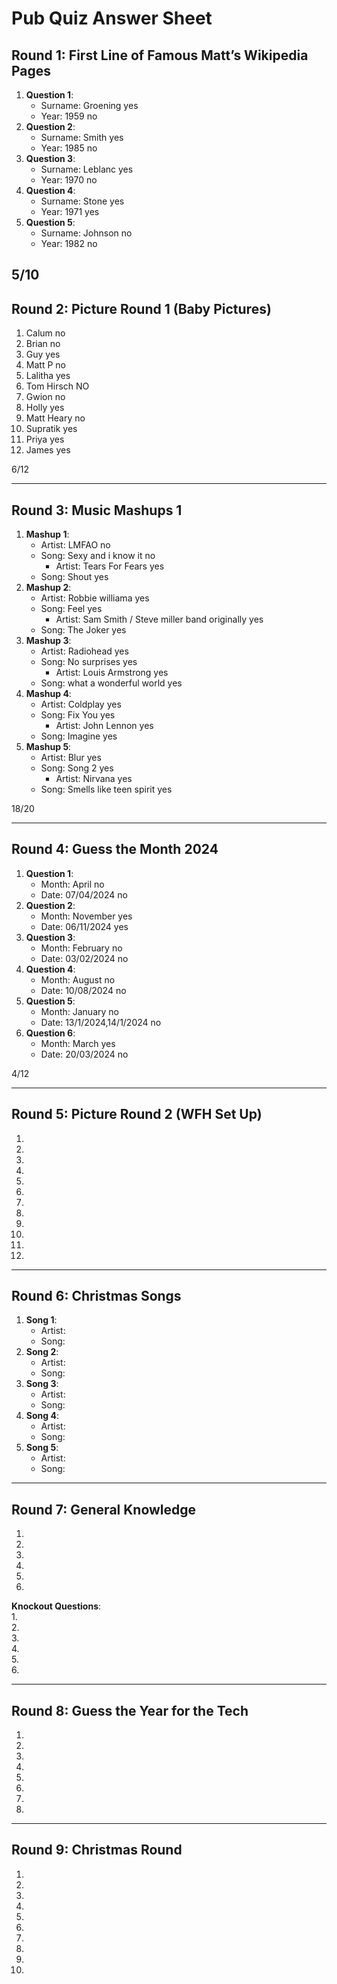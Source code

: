 # Pub Quiz Answer Sheet

## Round 1: First Line of Famous Matt’s Wikipedia Pages
1. **Question 1**:  
   - Surname:  Groening yes
   - Year:  1959 no
2. **Question 2**:  
   - Surname:  Smith yes
   - Year:  1985 no
3. **Question 3**:  
   - Surname:  Leblanc yes
   - Year:  1970 no
4. **Question 4**:  
   - Surname:  Stone yes
   - Year:  1971 yes
5. **Question 5**:  
   - Surname:  Johnson no
   - Year:  1982 no

5/10
---

## Round 2: Picture Round 1 (Baby Pictures)
1.  Calum no
2.  Brian no
3.  Guy yes
4.  Matt P no
5.  Lalitha yes
6.  Tom Hirsch NO
7.  Gwion no
8.  Holly yes
9.  Matt Heary no
10.  Supratik yes
11. Priya yes
12. James yes

6/12

---

## Round 3: Music Mashups 1
1. **Mashup 1**:  
   - Artist:  LMFAO no
   - Song:  Sexy and i know it no
      - Artist:  Tears For Fears yes
   - Song:  Shout yes
2. **Mashup 2**:  
   - Artist:  Robbie williama yes
   - Song: Feel yes
      - Artist:   Sam Smith / Steve miller band originally yes
   - Song:  The Joker yes
3. **Mashup 3**:  
   - Artist:  Radiohead yes
   - Song:  No surprises yes
      - Artist:  Louis Armstrong yes 
   - Song:  what a wonderful world yes
4. **Mashup 4**:  
   - Artist:  Coldplay yes
   - Song:  Fix You yes
      - Artist:  John Lennon yes
   - Song:  Imagine yes
5. **Mashup 5**:  
   - Artist:  Blur yes
   - Song:  Song 2 yes
      - Artist:  Nirvana yes
   - Song:  Smells like teen spirit yes

18/20

---

## Round 4: Guess the Month 2024
1. **Question 1**:  
   - Month:  April no
   - Date:  07/04/2024 no
2. **Question 2**:  
   - Month:  November yes
   - Date:  06/11/2024 yes
3. **Question 3**:  
   - Month:  February no
   - Date:  03/02/2024 no
4. **Question 4**:  
   - Month:  August no
   - Date:  10/08/2024 no
5. **Question 5**:  
   - Month:  January no
   - Date:  13/1/2024,14/1/2024 no
6. **Question 6**:  
   - Month:  March yes
   - Date:  20/03/2024 no

4/12

---

## Round 5: Picture Round 2 (WFH Set Up)
1.  
2.  
3.  
4.  
5.  
6.  
7.  
8.  
9.  
10.  
11.
12.

---

## Round 6: Christmas Songs
1. **Song 1**:  
   - Artist:  
   - Song:  
2. **Song 2**:  
   - Artist:  
   - Song:  
3. **Song 3**:  
   - Artist:  
   - Song:  
4. **Song 4**:  
   - Artist:  
   - Song:  
5. **Song 5**:  
   - Artist:  
   - Song:  

---

## Round 7: General Knowledge
1.  
2.  
3.  
4.  
5.  
6.  

**Knockout Questions**:  
1.  
2.  
3.  
4.  
5.  
6.  

---

## Round 8: Guess the Year for the Tech
1.  
2.  
3.  
4.  
5.  
6.  
7.  
8.  

---

## Round 9: Christmas Round
1.  
2.  
3.  
4.  
5.  
6.  
7.  
8.  
9.  
10.  
